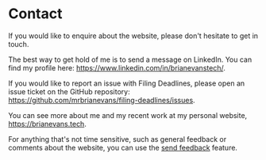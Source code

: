 <script>
  import {links} from "svelte-navigator";
</script>
# Contact

If you would like to enquire about the website, please don't hesitate to get in touch.

The best way to get hold of me is to send a message on LinkedIn. You can find my profile here: https://www.linkedin.com/in/brianevanstech/.

If you would like to report an issue with Filing Deadlines, please open an issue ticket on the GitHub repository: https://github.com/mrbrianevans/filing-deadlines/issues.

You can see more about me and my recent work at my personal website, https://brianevans.tech.

<div use:links>

For anything that's not time sensitive, such as general feedback or comments about the website, 
you can use the [send feedback](/secure/feedback) feature.

</div>
